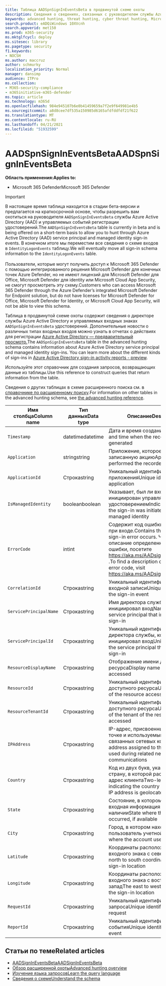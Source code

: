 ```yaml
---
title: Таблица AADSpnSignInEventsBeta в продвинутой схеме охоты
description: Сведения о сведениях, связанных с руководителем службы Azure Active Directory и таблицой событий, связанных с управляемым входом удостоверений, в таблице расширенных схем охоты
keywords: advanced hunting, threat hunting, cyber threat hunting, Microsoft 365 Defender, Microsoft 365, m365, search, query, telemetry, schema reference, kusto, table, column, data type, description, AlertInfo, alert, entities, evidence, file, IP address, device, machine, user, account, identity, AAD
search.product: eADQiWindows 10XVcnh
search.appverid: met150
ms.prod: m365-security
ms.mktglfcycl: deploy
ms.sitesec: library
ms.pagetype: security
f1.keywords:
- NOCSH
ms.author: maccruz
author: schmurky
localization_priority: Normal
manager: dansimp
audience: ITPro
ms.collection:
- M365-security-compliance
- m365initiative-m365-defender
ms.topic: article
ms.technology: m365d
ms.openlocfilehash: 984e945107b6e0b41459659a7f2e9f649981e4b5
ms.sourcegitcommit: a8d8cee7df535a150985d6165afdfddfdf21f622
ms.translationtype: MT
ms.contentlocale: ru-RU
ms.lasthandoff: 04/21/2021
ms.locfileid: "51932599"
---
```

# <a name="aadspnsignineventsbeta"></a><span data-ttu-id="da831-104">AADSpnSignInEventsBeta</span><span class="sxs-lookup"><span data-stu-id="da831-104">AADSpnSignInEventsBeta</span></span>

<span data-ttu-id="da831-105">**Область применения:**</span><span class="sxs-lookup"><span data-stu-id="da831-105">**Applies to:**</span></span>

- <span data-ttu-id="da831-106">Microsoft 365 Defender</span><span class="sxs-lookup"><span data-stu-id="da831-106">Microsoft 365 Defender</span></span>

>[!IMPORTANT]
> <span data-ttu-id="da831-107">В настоящее время таблица находится в стадии бета-версии и предлагается на краткосрочной основе, чтобы разрешить вам охотиться на руководителя `AADSpnSignInEventsBeta` службы Azure Active Directory (AAD) и управляемых событий регистрации удостоверений.</span><span class="sxs-lookup"><span data-stu-id="da831-107">The `AADSpnSignInEventsBeta` table is currently in beta and is being offered on a short-term basis to allow you to hunt through Azure Active Directory (AAD) service principal and managed identity sign-in events.</span></span> <span data-ttu-id="da831-108">В конечном итоге мы переместим все сведения о схеме входов в `IdentityLogonEvents` таблицу.</span><span class="sxs-lookup"><span data-stu-id="da831-108">We will eventually move all sign-in schema information to the `IdentityLogonEvents` table.</span></span><br><br>
> <span data-ttu-id="da831-109">Пользователи, которые могут получить доступ к Microsoft 365 Defender с помощью интегрированного решения Microsoft Defender для конечных точек Azure Defender, но не имеют лицензий для Microsoft Defender для Office, Microsoft Defender для identity или Microsoft Cloud App Security, не смогут просмотреть эту схему.</span><span class="sxs-lookup"><span data-stu-id="da831-109">Customers who can access Microsoft 365 Defender through the Azure Defender’s integrated Microsoft Defender for Endpoint solution, but do not have licenses for Microsoft Defender for Office, Microsoft Defender for Identity, or Microsoft Cloud App Security, will not be able to view this schema.</span></span> 



<span data-ttu-id="da831-110">Таблица в продвинутой схеме охоты содержит сведения о директоре службы Azure Active Directory и управляемых входных знаках `AADSpnSignInEventsBeta` удостоверений. Дополнительные новости о различных типах входных входов можно узнать в отчетах о действиях для регистрации [Azure Active Directory — предварительный просмотр.](/azure/active-directory/reports-monitoring/concept-all-sign-ins)</span><span class="sxs-lookup"><span data-stu-id="da831-110">The `AADSpnSignInEventsBeta` table in the advanced hunting schema contains information about Azure Active Directory service principal and managed identity sign-ins. You can learn more about the different kinds of sign-ins in [Azure Active Directory sign-in activity reports - preview](/azure/active-directory/reports-monitoring/concept-all-sign-ins).</span></span>

<span data-ttu-id="da831-111">Используйте этот справочник для создания запросов, возвращающих данные из таблицы.</span><span class="sxs-lookup"><span data-stu-id="da831-111">Use this reference to construct queries that return information from the table.</span></span>

<span data-ttu-id="da831-112">Сведения о других таблицах в схеме расширенного поиска см. в [справочнике по расширенному поиску](/windows/security/threat-protection/microsoft-defender-atp/advanced-hunting-reference).</span><span class="sxs-lookup"><span data-stu-id="da831-112">For information on other tables in the advanced hunting schema, see [the advanced hunting reference](/windows/security/threat-protection/microsoft-defender-atp/advanced-hunting-reference).</span></span>





| <span data-ttu-id="da831-113">Имя столбца</span><span class="sxs-lookup"><span data-stu-id="da831-113">Column name</span></span>     | <span data-ttu-id="da831-114">Тип данных</span><span class="sxs-lookup"><span data-stu-id="da831-114">Data type</span></span> | <span data-ttu-id="da831-115">Описание</span><span class="sxs-lookup"><span data-stu-id="da831-115">Description</span></span>   |
| ----- | ----- | ---- |
| `Timestamp` | <span data-ttu-id="da831-116">datetime</span><span class="sxs-lookup"><span data-stu-id="da831-116">datetime</span></span>      | <span data-ttu-id="da831-117">Дата и время создания записи</span><span class="sxs-lookup"><span data-stu-id="da831-117">Date and time when the record was generated</span></span>                                                                                                     |
| `Application`          | <span data-ttu-id="da831-118">string</span><span class="sxs-lookup"><span data-stu-id="da831-118">string</span></span>        | <span data-ttu-id="da831-119">Приложение, которое выполнило записанную акцию</span><span class="sxs-lookup"><span data-stu-id="da831-119">Application that performed the recorded action</span></span>                                                                                                   |
| `ApplicationId`        | <span data-ttu-id="da831-120">Строка</span><span class="sxs-lookup"><span data-stu-id="da831-120">string</span></span>        | <span data-ttu-id="da831-121">Уникальный идентификатор для приложения</span><span class="sxs-lookup"><span data-stu-id="da831-121">Unique identifier for the application</span></span>                                                                                                           |
| `IsManagedIdentity`    | <span data-ttu-id="da831-122">boolean</span><span class="sxs-lookup"><span data-stu-id="da831-122">boolean</span></span>       | <span data-ttu-id="da831-123">Указывает, был ли вход инициирован управляемым удостоверением</span><span class="sxs-lookup"><span data-stu-id="da831-123">Indicates whether the sign-in was initiated by a managed identity</span></span>                                                                               |
| `ErrorCode`            | <span data-ttu-id="da831-124">int</span><span class="sxs-lookup"><span data-stu-id="da831-124">int</span></span>        | <span data-ttu-id="da831-125">Содержит код ошибки при ошибке при входе.</span><span class="sxs-lookup"><span data-stu-id="da831-125">Contains the error code if a sign-in error occurs.</span></span> <span data-ttu-id="da831-126">Чтобы найти описание определенного кода ошибки, посетите <https://aka.ms/AADsigninsErrorCodes> .</span><span class="sxs-lookup"><span data-stu-id="da831-126">To find a description of a specific error code, visit <https://aka.ms/AADsigninsErrorCodes>.</span></span> |
| `CorrelationId`        | <span data-ttu-id="da831-127">Строка</span><span class="sxs-lookup"><span data-stu-id="da831-127">string</span></span>        | <span data-ttu-id="da831-128">Уникальный идентификатор события входной записи</span><span class="sxs-lookup"><span data-stu-id="da831-128">Unique identifier of the sign-in event</span></span>                                                                                                          |
| `ServicePrincipalName` | <span data-ttu-id="da831-129">Строка</span><span class="sxs-lookup"><span data-stu-id="da831-129">string</span></span>        | <span data-ttu-id="da831-130">Имя директора службы, который инициировал вход</span><span class="sxs-lookup"><span data-stu-id="da831-130">Name of the service principal that initiated the sign-in</span></span>                                                                                        |
| `ServicePrincipalId`   | <span data-ttu-id="da831-131">Строка</span><span class="sxs-lookup"><span data-stu-id="da831-131">string</span></span>        | <span data-ttu-id="da831-132">Уникальный идентификатор директора службы, который инициировал вход</span><span class="sxs-lookup"><span data-stu-id="da831-132">Unique identifier of the service principal that initiated the sign-in</span></span>                                                                           |
| `ResourceDisplayName`  | <span data-ttu-id="da831-133">Строка</span><span class="sxs-lookup"><span data-stu-id="da831-133">string</span></span>        | <span data-ttu-id="da831-134">Отображение имени доступного ресурса</span><span class="sxs-lookup"><span data-stu-id="da831-134">Display name of the resource accessed</span></span>                                                                                                           |
| `ResourceId`           | <span data-ttu-id="da831-135">Строка</span><span class="sxs-lookup"><span data-stu-id="da831-135">string</span></span>        | <span data-ttu-id="da831-136">Уникальный идентификатор доступного ресурса</span><span class="sxs-lookup"><span data-stu-id="da831-136">Unique identifier of the resource accessed</span></span>                                                                                                      |
| `ResourceTenantId`     | <span data-ttu-id="da831-137">Строка</span><span class="sxs-lookup"><span data-stu-id="da831-137">string</span></span>        | <span data-ttu-id="da831-138">Уникальный идентификатор клиента доступного ресурса</span><span class="sxs-lookup"><span data-stu-id="da831-138">Unique identifier of the tenant of the resource accessed</span></span>                                                                                        |
| `IPAddress`            | <span data-ttu-id="da831-139">Строка</span><span class="sxs-lookup"><span data-stu-id="da831-139">string</span></span>        | <span data-ttu-id="da831-140">IP-адрес, присвоенный конечной точке и используемый во время связанных сетевых коммуникаций</span><span class="sxs-lookup"><span data-stu-id="da831-140">IP address assigned to the endpoint and used during related network communications</span></span>                                                              |
| `Country`          | <span data-ttu-id="da831-141">Строка</span><span class="sxs-lookup"><span data-stu-id="da831-141">string</span></span>        | <span data-ttu-id="da831-142">Код из двух букв, указывающий страну, в которой расположен IP-адрес клиента</span><span class="sxs-lookup"><span data-stu-id="da831-142">Two-letter code indicating the country where the client IP address is geolocated</span></span>                                                                |
| `State`                | <span data-ttu-id="da831-143">Строка</span><span class="sxs-lookup"><span data-stu-id="da831-143">string</span></span>        | <span data-ttu-id="da831-144">Состояние, в котором произошла входная информация при наличии</span><span class="sxs-lookup"><span data-stu-id="da831-144">State where the sign-in occurred, if available</span></span>                                                                                                  |
| `City`                 | <span data-ttu-id="da831-145">Строка</span><span class="sxs-lookup"><span data-stu-id="da831-145">string</span></span>        | <span data-ttu-id="da831-146">Город, в котором находится пользователь учетной записи</span><span class="sxs-lookup"><span data-stu-id="da831-146">City where the account user is located</span></span>                                                                                                          |
| `Latitude`             | <span data-ttu-id="da831-147">Строка</span><span class="sxs-lookup"><span data-stu-id="da831-147">string</span></span>        | <span data-ttu-id="da831-148">Координаты расположения входного знака с севера на юг</span><span class="sxs-lookup"><span data-stu-id="da831-148">The north to south coordinates of the sign-in location</span></span>                                                                                          |
| `Longitude`            | <span data-ttu-id="da831-149">Строка</span><span class="sxs-lookup"><span data-stu-id="da831-149">string</span></span>        | <span data-ttu-id="da831-150">Координаты расположения входного знака с востока на запад</span><span class="sxs-lookup"><span data-stu-id="da831-150">The east to west coordinates of the sign-in location</span></span>                                                                                            |
| `RequestId`            | <span data-ttu-id="da831-151">Строка</span><span class="sxs-lookup"><span data-stu-id="da831-151">string</span></span>        | <span data-ttu-id="da831-152">Уникальный идентификатор запроса</span><span class="sxs-lookup"><span data-stu-id="da831-152">Unique identifier of the request</span></span>                                                                                                                |
|`ReportId` | <span data-ttu-id="da831-153">Строка</span><span class="sxs-lookup"><span data-stu-id="da831-153">string</span></span> | <span data-ttu-id="da831-154">Уникальный идентификатор события</span><span class="sxs-lookup"><span data-stu-id="da831-154">Unique identifier for the event</span></span> | 

 

## <a name="related-articles"></a><span data-ttu-id="da831-155">Статьи по теме</span><span class="sxs-lookup"><span data-stu-id="da831-155">Related articles</span></span>

-   [<span data-ttu-id="da831-156">AADSignInEventsBeta</span><span class="sxs-lookup"><span data-stu-id="da831-156">AADSignInEventsBeta</span></span>](./advanced-hunting-aadsignineventsbeta-table.md)
-   [<span data-ttu-id="da831-157">Обзор расширенной охоты</span><span class="sxs-lookup"><span data-stu-id="da831-157">Advanced hunting overview</span></span>](/windows/security/threat-protection/microsoft-defender-atp/advanced-hunting-overview)
-   [<span data-ttu-id="da831-158">Изучение языка запросов</span><span class="sxs-lookup"><span data-stu-id="da831-158">Learn the query language</span></span>](/windows/security/threat-protection/microsoft-defender-atp/advanced-hunting-query-language)
-   [<span data-ttu-id="da831-159">Сведения о схеме</span><span class="sxs-lookup"><span data-stu-id="da831-159">Understand the schema</span></span>](/windows/security/threat-protection/microsoft-defender-atp/advanced-hunting-schema-reference)
